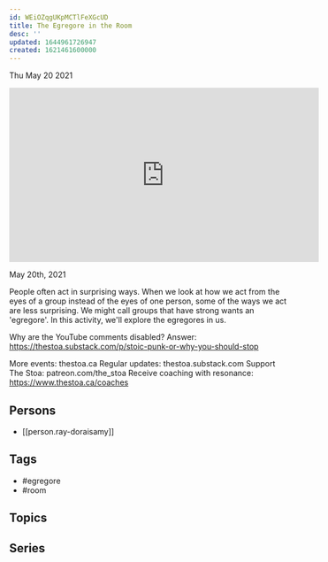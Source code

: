 ```yaml
---
id: WEiOZqgUKpMCTlFeXGcUD
title: The Egregore in the Room
desc: ''
updated: 1644961726947
created: 1621461600000
---
```





Thu May 20 2021

<iframe width="560" height="315" src="https://www.youtube.com/embed/cm_NkPW-HuU" title="The Egregore in the Room w/ Ray Doraisamy" frameborder="0" allow="accelerometer; autoplay; clipboard-write; encrypted-media; gyroscope; picture-in-picture" allowfullscreen ></iframe>

May 20th, 2021

People often act in surprising ways. When we look at how we act from the eyes of a group instead of the eyes of one person, some of the ways we act are less surprising. We might call groups that have strong wants an 'egregore'. In this activity, we'll explore the egregores in us.

Why are the YouTube comments disabled? Answer: https://thestoa.substack.com/p/stoic-punk-or-why-you-should-stop

More events: thestoa.ca
Regular updates: thestoa.substack.com
Support The Stoa: patreon.com/the_stoa
Receive coaching with resonance: https://www.thestoa.ca/coaches

## Persons

- [[person.ray-doraisamy]]

## Tags

- #egregore
- #room

## Topics



## Series



